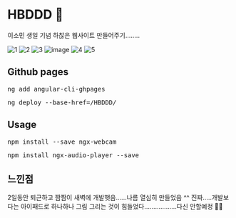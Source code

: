 # HBDDD 🎂
이소민 생일 기념 하찮은 웹사이트 만들어주기........

![1](https://user-images.githubusercontent.com/42020919/88030983-e82c0580-cb76-11ea-811f-2777cd3cf27e.PNG)
![2](https://user-images.githubusercontent.com/42020919/88030969-e2362480-cb76-11ea-846f-7515ccb617f8.png)
![3](https://user-images.githubusercontent.com/42020919/88030976-e5c9ab80-cb76-11ea-87b6-0f57f128604c.png)
![image](https://user-images.githubusercontent.com/42020919/88031556-b8c9c880-cb77-11ea-9a51-2ddcb8acf79e.png)
![4](https://user-images.githubusercontent.com/42020919/88030979-e6fad880-cb76-11ea-894d-fd2c6e640bb0.png)
![5](https://user-images.githubusercontent.com/42020919/88030981-e7936f00-cb76-11ea-984c-8370a9699657.png)

## Github pages 
<pre>ng add angular-cli-ghpages</pre>
<pre>ng deploy --base-href=/HBDDD/</pre>


## Usage
<pre>npm install --save ngx-webcam</pre>
<pre>npm install ngx-audio-player --save</pre>

## 느낀점
2일동안 퇴근하고 짬짬이 새벽에 개발햇음......나름 열심히 만들었음 ^^ 진짜.....개발보다는 아이패드로 하나하나 그림 그리는 것이 힘들었다..................다신 안할예정 👏🏻
